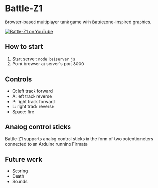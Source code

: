 # Battle-Z1

Browser-based multiplayer tank game with Battlezone-inspired graphics.

[![Battle-Z1 on YouTube](http://img.youtube.com/vi/QV0unBpJ5Ek/0.jpg)](http://www.youtube.com/watch?v=QV0unBpJ5Ek)

## How to start

1. Start server: `node bz1server.js`
1. Point browser at server's port 3000

## Controls

* Q: left track forward
* A: left track reverse
* P: right track forward
* L: right track reverse
* Space: fire

## Analog control sticks

Battle-Z1 supports analog control sticks in the form of two potentiometers connected to an Arduino running Firmata.

## Future work

* Scoring
* Death
* Sounds
